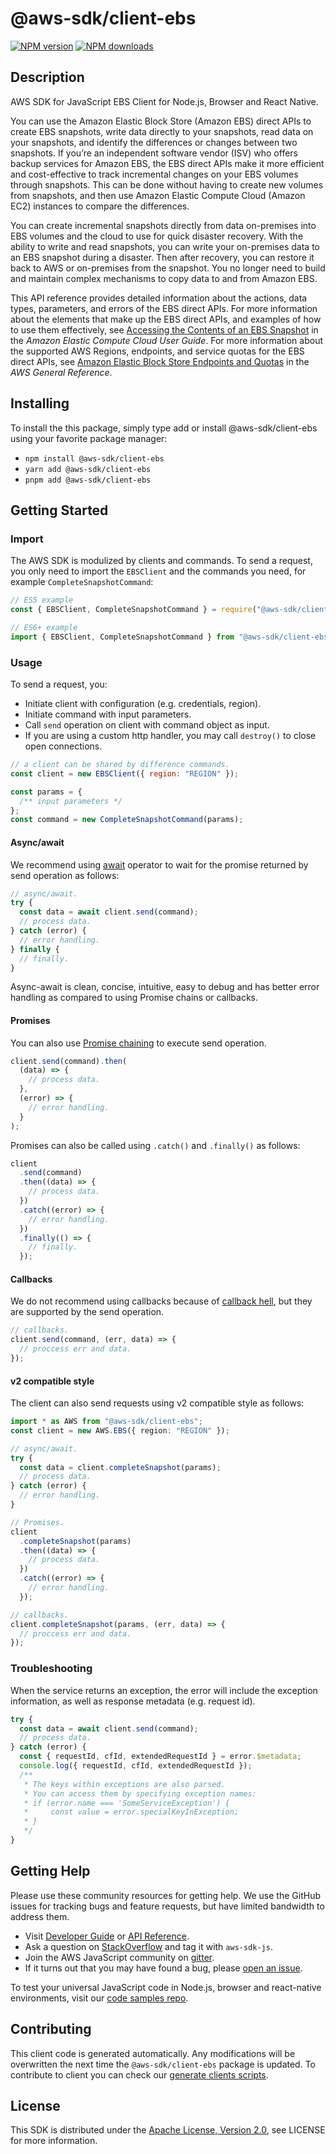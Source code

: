 # @aws-sdk/client-ebs

[![NPM version](https://img.shields.io/npm/v/@aws-sdk/client-ebs/latest.svg)](https://www.npmjs.com/package/@aws-sdk/client-ebs)
[![NPM downloads](https://img.shields.io/npm/dm/@aws-sdk/client-ebs.svg)](https://www.npmjs.com/package/@aws-sdk/client-ebs)

## Description

AWS SDK for JavaScript EBS Client for Node.js, Browser and React Native.

<p>You can use the Amazon Elastic Block Store (Amazon EBS) direct APIs to create EBS snapshots, write data directly to
your snapshots, read data on your snapshots, and identify the differences or changes between
two snapshots. If you’re an independent software vendor (ISV) who offers backup services for
Amazon EBS, the EBS direct APIs make it more efficient and cost-effective to track incremental changes on
your EBS volumes through snapshots. This can be done without having to create new volumes
from snapshots, and then use Amazon Elastic Compute Cloud (Amazon EC2) instances to compare the differences.</p>

<p>You can create incremental snapshots directly from data on-premises into EBS volumes and the
cloud to use for quick disaster recovery. With the ability to write and read snapshots, you can
write your on-premises data to an EBS snapshot during a disaster. Then after recovery, you can
restore it back to AWS or on-premises from the snapshot. You no longer need to build and
maintain complex mechanisms to copy data to and from Amazon EBS.</p>

<p>This API reference provides detailed information about the actions, data types,
parameters, and errors of the EBS direct APIs. For more information about the elements that
make up the EBS direct APIs, and examples of how to use them effectively, see <a href="https://docs.aws.amazon.com/AWSEC2/latest/UserGuide/ebs-accessing-snapshot.html">Accessing the Contents of an EBS Snapshot</a> in the <i>Amazon Elastic Compute Cloud User
Guide</i>. For more information about the supported AWS Regions, endpoints,
and service quotas for the EBS direct APIs, see <a href="https://docs.aws.amazon.com/general/latest/gr/ebs-service.html">Amazon Elastic Block Store Endpoints and Quotas</a> in
the <i>AWS General Reference</i>.</p>

## Installing

To install the this package, simply type add or install @aws-sdk/client-ebs
using your favorite package manager:

- `npm install @aws-sdk/client-ebs`
- `yarn add @aws-sdk/client-ebs`
- `pnpm add @aws-sdk/client-ebs`

## Getting Started

### Import

The AWS SDK is modulized by clients and commands.
To send a request, you only need to import the `EBSClient` and
the commands you need, for example `CompleteSnapshotCommand`:

```js
// ES5 example
const { EBSClient, CompleteSnapshotCommand } = require("@aws-sdk/client-ebs");
```

```ts
// ES6+ example
import { EBSClient, CompleteSnapshotCommand } from "@aws-sdk/client-ebs";
```

### Usage

To send a request, you:

- Initiate client with configuration (e.g. credentials, region).
- Initiate command with input parameters.
- Call `send` operation on client with command object as input.
- If you are using a custom http handler, you may call `destroy()` to close open connections.

```js
// a client can be shared by difference commands.
const client = new EBSClient({ region: "REGION" });

const params = {
  /** input parameters */
};
const command = new CompleteSnapshotCommand(params);
```

#### Async/await

We recommend using [await](https://developer.mozilla.org/en-US/docs/Web/JavaScript/Reference/Operators/await)
operator to wait for the promise returned by send operation as follows:

```js
// async/await.
try {
  const data = await client.send(command);
  // process data.
} catch (error) {
  // error handling.
} finally {
  // finally.
}
```

Async-await is clean, concise, intuitive, easy to debug and has better error handling
as compared to using Promise chains or callbacks.

#### Promises

You can also use [Promise chaining](https://developer.mozilla.org/en-US/docs/Web/JavaScript/Guide/Using_promises#chaining)
to execute send operation.

```js
client.send(command).then(
  (data) => {
    // process data.
  },
  (error) => {
    // error handling.
  }
);
```

Promises can also be called using `.catch()` and `.finally()` as follows:

```js
client
  .send(command)
  .then((data) => {
    // process data.
  })
  .catch((error) => {
    // error handling.
  })
  .finally(() => {
    // finally.
  });
```

#### Callbacks

We do not recommend using callbacks because of [callback hell](http://callbackhell.com/),
but they are supported by the send operation.

```js
// callbacks.
client.send(command, (err, data) => {
  // proccess err and data.
});
```

#### v2 compatible style

The client can also send requests using v2 compatible style as follows:

```ts
import * as AWS from "@aws-sdk/client-ebs";
const client = new AWS.EBS({ region: "REGION" });

// async/await.
try {
  const data = client.completeSnapshot(params);
  // process data.
} catch (error) {
  // error handling.
}

// Promises.
client
  .completeSnapshot(params)
  .then((data) => {
    // process data.
  })
  .catch((error) => {
    // error handling.
  });

// callbacks.
client.completeSnapshot(params, (err, data) => {
  // proccess err and data.
});
```

### Troubleshooting

When the service returns an exception, the error will include the exception information,
as well as response metadata (e.g. request id).

```js
try {
  const data = await client.send(command);
  // process data.
} catch (error) {
  const { requestId, cfId, extendedRequestId } = error.$metadata;
  console.log({ requestId, cfId, extendedRequestId });
  /**
   * The keys within exceptions are also parsed.
   * You can access them by specifying exception names:
   * if (error.name === 'SomeServiceException') {
   *     const value = error.specialKeyInException;
   * }
   */
}
```

## Getting Help

Please use these community resources for getting help.
We use the GitHub issues for tracking bugs and feature requests, but have limited bandwidth to address them.

- Visit [Developer Guide](https://docs.aws.amazon.com/sdk-for-javascript/v3/developer-guide/welcome.html)
  or [API Reference](https://docs.aws.amazon.com/AWSJavaScriptSDK/v3/latest/index.html).
- Ask a question on [StackOverflow](https://stackoverflow.com/questions/tagged/aws-sdk-js) and tag it with `aws-sdk-js`.
- Join the AWS JavaScript community on [gitter](https://gitter.im/aws/aws-sdk-js-v3).
- If it turns out that you may have found a bug, please [open an issue](https://github.com/aws/aws-sdk-js-v3/issues/new/choose).

To test your universal JavaScript code in Node.js, browser and react-native environments,
visit our [code samples repo](https://github.com/aws-samples/aws-sdk-js-tests).

## Contributing

This client code is generated automatically. Any modifications will be overwritten the next time the `@aws-sdk/client-ebs` package is updated.
To contribute to client you can check our [generate clients scripts](https://github.com/aws/aws-sdk-js-v3/tree/master/scripts/generate-clients).

## License

This SDK is distributed under the
[Apache License, Version 2.0](http://www.apache.org/licenses/LICENSE-2.0),
see LICENSE for more information.

